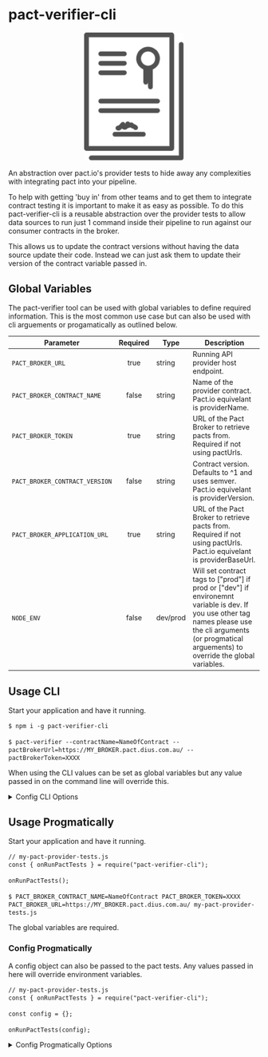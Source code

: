 # pact-verifier-cli

<p align="center">
  <img src="/logo.png" width="200" title="Pact verifier logo">
</p>

An abstraction over pact.io's provider tests to hide away any complexities with integrating pact into your pipeline. 

To help with getting 'buy in' from other teams and to get them to integrate contract testing it is important to make it as easy as possible. To do this pact-verifier-cli is a reusable abstraction over the provider tests to allow data sources to run just 1 command inside their pipeline to run against our consumer contracts in the broker. 

This allows us to update the contract versions without having the data source update their code. Instead we can just ask them to update their version of the contract variable passed in.

## Global Variables

The pact-verifier tool can be used with global variables to define required information. This is the most common use case but can also be used with cli arguements or progamatically as outlined below.

| Parameter                   | Required | Type             | Description                                                                                                                                                                                                                                      |
| --------------------------- | :------: | ---------------- | ------------------------------------------------------------------------------------------------------------------------------------------------------------------------------------------------------------------------------------------------ |
| `PACT_BROKER_URL`           |   true   | string           | Running API provider host endpoint.                                                                                                                                                                                               |
| `PACT_BROKER_CONTRACT_NAME`                  |   false   | string           | Name of the provider contract. Pact.io equivelant is providerName.      
| `PACT_BROKER_TOKEN`             |  true   | string           | URL of the Pact Broker to retrieve pacts from. Required if not using pactUrls.
| `PACT_BROKER_CONTRACT_VERSION`                  |   false   | string           | Contract version. Defaults to ^1 and uses semver. Pact.io equivelant is providerVersion.        
| `PACT_BROKER_APPLICATION_URL`             |  true   | string           | URL of the Pact Broker to retrieve pacts from. Required if not using pactUrls. Pact.io equivelant is providerBaseUrl.           
| `NODE_ENV`                      |  false   | dev/prod | Will set contract tags to ["prod"] if prod or ["dev"] if environemnt variable is dev. If you use other tag names please use the cli arguments (or progmatical arguements) to override the global variables.                                                                                                        

## Usage CLI

Start your application and have it running.

    $ npm i -g pact-verifier-cli

    $ pact-verifier --contractName=NameOfContract --pactBrokerUrl=https://MY_BROKER.pact.dius.com.au/ --pactBrokerToken=XXXX

When using the CLI values can be set as global variables but any value passed in on the command line will override this.

<details><summary>Config CLI Options</summary>

| Parameter                   | Required | Type             | Description                                                                                                                                                                                                                                      |
| --------------------------- | :------: | ---------------- | ------------------------------------------------------------------------------------------------------------------------------------------------------------------------------------------------------------------------------------------------ |
| `applicationUrl`           |   true   | string           | Running API provider host endpoint. Pact equivelant is providerBaseUrl. e.g --applicationUrl=XXXX                                                                                                                                                                                                 |
| `contractName`                  |   true   | string           | Name of the provider contract. Overrides global variable PACT_BROKER_CONTRACT_NAME. Pact.io equivelant is providerName. e.g --contractName=XXXX         
| `pactBrokerUrl`             |  true   | string           | URL of the Pact Broker to retrieve pacts from. Required if not using pactUrls. e.g --pactBrokerUrl=XXXX                                        
| `contractTags`                      |  false   | array of strings | Array of tags, used to filter pacts from the Broker. Pact.io equivelant is consumerVersionTag. e.g --contractTags={"dev", "prod"}                                                                                                                                |
| `pactBrokerToken`           |  true   | string           | Bearer token for Pact Broker authentication. If using Pactflow, you likely need this option. e.g --pactBrokerToken=XXXX                                                                                                                                                   |
| `publishVerificationResult` |  false   | boolean          | Publish verification result to Broker --pactBrokerToken=true                                                                                                                                                                                                           | boolean |
| `contractVersion`           |  false   | string           | Contract version, required to publish verification results to a broker. Pact.io equivelant is providerVersion. e.g --contractVersion=XXXX  

</details>

## Usage Progmatically

Start your application and have it running.

    // my-pact-provider-tests.js
    const { onRunPactTests } = require("pact-verifier-cli");

    onRunPactTests();

    $ PACT_BROKER_CONTRACT_NAME=NameOfContract PACT_BROKER_TOKEN=XXXX PACT_BROKER_URL=https://MY_BROKER.pact.dius.com.au/ my-pact-provider-tests.js

The global variables are required.

### Config Progmatically

A config object can also be passed to the pact tests. Any values passed in here will override environment variables.

    // my-pact-provider-tests.js
    const { onRunPactTests } = require("pact-verifier-cli");
    
    const config = {};

    onRunPactTests(config);

<details><summary>Config Progmatically Options</summary>

| Parameter                   | Required | Type             | Description                                                                                                                                                                                                                                      |
| --------------------------- | :------: | ---------------- | ------------------------------------------------------------------------------------------------------------------------------------------------------------------------------------------------------------------------------------------------ |
| `applicationUrl`           |   true   | string           | Running API provider host endpoint. Pact equivelant is providerBaseUrl.                                                                                                                                                                                                   |
| `contractName`                  |   true   | string           | Name of the provider contract. Overrides global variable PACT_BROKER_CONTRACT_NAME. Pact equivelant is providerName.                
| `pactBrokerUrl`             |  true   | string           | URL of the Pact Broker to retrieve pacts from. Required if not using pactUrls.                                                                                                                                                                   |
| `contractTags`                      |  false   | array of strings | Array of tags, used to filter pacts from the Broker. Pact equivelant is consumerVersionTag.                                                                                                                               |
| `pactBrokerToken`           |  true   | string           | Bearer token for Pact Broker authentication. If using Pactflow, you likely need this option.                                                                                                                                                     |
| `publishVerificationResult` |  false   | boolean          | Publish verification result to Broker                                                                                                                                                                                                            | boolean |
| `contractVersion`           |  false   | string           | Contract version, required to publish verification results to a broker. Pact.io equivelant is providerVersion.         

</details>